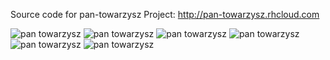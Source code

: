 Source code for pan-towarzysz Project:
http://pan-towarzysz.rhcloud.com

<img src="http://binaryalchemist.pl/wp-content/uploads/2017/08/pantowarzysz0.png" alt="pan towarzysz"/>
<img src="http://binaryalchemist.pl/wp-content/uploads/2017/08/pantowarzysz.png" alt="pan towarzysz"/>
<img src="http://binaryalchemist.pl/wp-content/uploads/2017/08/pantowarzysz2.png" alt="pan towarzysz"/>
<img src="http://binaryalchemist.pl/wp-content/uploads/2017/08/pantowarzysz4.png" alt="pan towarzysz"/>
<img src="http://binaryalchemist.pl/wp-content/uploads/2017/08/pantowarzysz5.png" alt="pan towarzysz"/>
<img src="http://binaryalchemist.pl/wp-content/uploads/2017/08/pantowarzysz3.png" alt="pan towarzysz"/>
